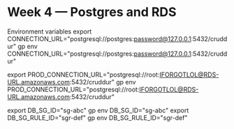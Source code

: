 # Week 4 — Postgres and RDS

Environment variables
export CONNECTION_URL="postgresql://postgres:password@127.0.0.1:5432/cruddur"
gp env CONNECTION_URL="postgresql://postgres:password@127.0.0.1:5432/cruddur"

export PROD_CONNECTION_URL="postgresql://root:IFORGOTLOL@RDS-URL.amazonaws.com:5432/cruddur"
gp env PROD_CONNECTION_URL="postgresql://root:IFORGOTLOL@RDS-URL.amazonaws.com:5432/cruddur"

export DB_SG_ID="sg-abc"
gp env DB_SG_ID="sg-abc"
export DB_SG_RULE_ID="sgr-def"
gp env DB_SG_RULE_ID="sgr-def"